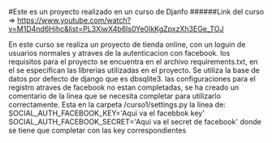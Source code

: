 #Este es un proyecto realizado en un curso de Djanfo 
######Link del curso => https://www.youtube.com/watch?v=M1D4nd6Hihc&list=PL3XiwX4b6ls0Ye0IkKgZpxzXh3EGe_TOJ

En este curso se realiza un proyecto de tienda online, con un loguin de usuarios normales y atraves de la autenticacion con facebook.
los requisitos para el proyecto se encuentra en el archivo requirements.txt, en el se especifican las librerias utilizadas en el proyecto.
Se utiliza la base de datos por defecto de django que es dbsqlite3.
las configuraciones para el registro atraves de facebook no estan completadas, se ha creado un comentario de la linea que se necesita completar para utilizarlo correctamente.
Esta en la carpeta /curso1/settings.py la linea de:
SOCIAL_AUTH_FACEBOOK_KEY='Aqui va el facebbok key' 
SOCIAL_AUTH_FACEBOOK_SECRET='Aqui va el secret de facebook'
donde se tiene que completar con las key correspondientes
